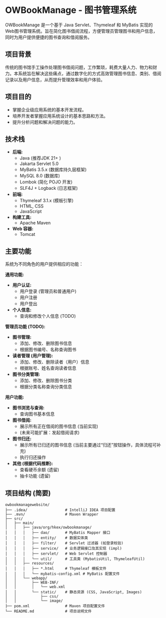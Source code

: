 # OWBookManage - 图书管理系统

OWBookManage 是一个基于 Java Servlet、Thymeleaf 和 MyBatis 实现的Web图书管理系统。旨在简化图书借阅流程，方便管理员管理图书和用户信息，同时为用户提供便捷的图书查询和借阅服务。

## 项目背景

传统的图书馆手工操作处理图书借阅问题，工作繁琐，耗费大量人力、物力和财力。本系统旨在解决这些痛点，通过数字化的方式高效管理图书信息、类别、借阅记录以及用户信息，从而提升管理效率和用户体验。

## 项目目的

* 掌握企业级应用系统的基本开发流程。
* 培养开发者掌握应用系统设计的基本思路和方法。
* 提升分析问题和解决问题的能力。

## 技术栈

* **后端:**
    * Java (推荐JDK 21+ )
    * Jakarta Servlet 5.0
    * MyBatis 3.5.x (数据库持久层框架)
    * MySQL 8.0 (数据库)
    * Lombok (简化 POJO 开发)
    * SLF4J + Logback (日志框架)
* **前端:**
    * Thymeleaf 3.1.x (模板引擎)
    * HTML, CSS
    * JavaScript 
* **构建工具:**
    * Apache Maven
* **Web 容器:**
    * Tomcat

## 主要功能

系统为不同角色的用户提供相应的功能：

**通用功能:**
* **用户认证:**
    * 用户登录 (管理员和普通用户)
    * 用户注册
    * 用户登出
* **个人信息:**
    * 查询和修改个人信息 (TODO)

**管理员功能 (TODO):**
* **图书管理:**
    * 添加、修改、删除图书信息
    * 根据图书编号、名称查询图书
* **读者管理 (用户管理):**
    * 添加、修改、删除读者（用户）信息
    * 根据账号、姓名查询读者信息
* **图书分类管理:**
    * 添加、修改、删除图书分类
    * 根据分类名称查询分类信息

**用户功能:**
* **图书浏览与查询:** 
    * 查询图书基本信息
* **图书借阅:**
    * 展示所有正在借阅的图书信息 (当前实现)
    * (未来可能扩展：发起借阅请求)
* **图书归还:**
    * 展示所有已归还的图书信息 (当前主要通过“归还”按钮操作，具体流程可补充)
    * 执行归还操作
* **其他 (根据代码推断):**
    * 查看硬币余额 (遗留)
    * 抽卡功能 (遗留)



## 项目结构 (简要)
```
owbookmanagewebsite/
├── .idea/                 # IntelliJ IDEA 项目配置
├── .mvn/                  # Maven Wrapper
├── src/
│   ├── main/
│   │   ├── java/org/hkex/owbookmanage/
│   │   │   ├── dao/       # MyBatis Mapper 接口
│   │   │   ├── entity/    # 数据实体类
│   │   │   ├── filter/    # Servlet 过滤器 (如登录校验)
│   │   │   ├── service/   # 业务逻辑接口及其实现 (impl)
│   │   │   ├── servlet/   # Web Servlet 控制器
│   │   │   └── util/      # 工具类 (MybatisUtil, ThymeleafUtil)
│   │   ├── resources/
│   │   │   ├── *.html     # Thymeleaf 模板文件
│   │   │   └── mybatis-config.xml # MyBatis 配置文件
│   │   └── webapp/
│   │       ├── WEB-INF/
│   │       │   └── web.xml
│   │       └── static/    # 静态资源 (CSS, JavaScript, Images)
│   │           ├── css/
│   │           └── image/
├── pom.xml                # Maven 项目配置文件
└── README.md              # 项目说明文件
```
